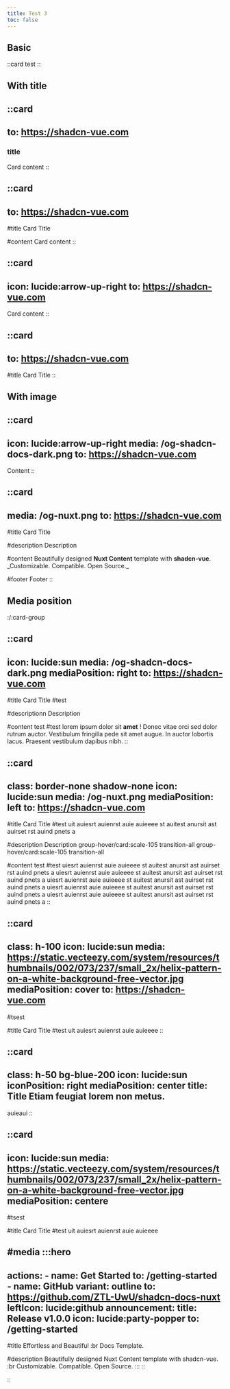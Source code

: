 ```yaml
---
title: Test 3
toc: false
---
```


## Basic

::card
test
::

## With title

::card
---
to: https://shadcn-vue.com
---




### title

Card content
::

::card
---
to: https://shadcn-vue.com
---
#title
Card Title

#content
Card content
::

::card
---
icon: lucide:arrow-up-right
to: https://shadcn-vue.com
---
Card content
::

::card
---
to: https://shadcn-vue.com
---
#title
Card Title
::

## With image

::card
---
icon: lucide:arrow-up-right
media: /og-shadcn-docs-dark.png
to: https://shadcn-vue.com
---
Content
::

::card
---
media: /og-nuxt.png
to: https://shadcn-vue.com
---
#title
Card Title

#description
Description

#content
Beautifully designed **Nuxt Content** template with **shadcn-vue**.\
\_Customizable. Compatible. Open Source.\_

#footer
Footer
::

## Media position

:/\:card-group

::card
---
icon: lucide:sun
media: /og-shadcn-docs-dark.png
mediaPosition: right
to: https://shadcn-vue.com
---
#title
Card Title #test

#descriptionn
Description

#content
test #test lorem ipsum dolor sit **amet** !
Donec vitae orci sed dolor rutrum auctor. Vestibulum fringilla pede sit amet augue. In auctor lobortis lacus. Praesent vestibulum dapibus nibh.
::

::card
---
class: border-none shadow-none
icon: lucide:sun
media: /og-nuxt.png
mediaPosition: left
to: https://shadcn-vue.com
---
#title
Card Title #test uit auiesrt auienrst auie auieeee st auitest anursit ast auirset rst auind pnets a

#description
Description group-hover/card\:scale-105 transition-all group-hover/card\:scale-105 transition-all

#content
test #test uiesrt auienrst auie auieeee st auitest anursit ast auirset rst auind pnets a
uiesrt auienrst auie auieeee st auitest anursit ast auirset rst auind pnets a
uiesrt auienrst auie auieeee st auitest anursit ast auirset rst auind pnets a
uiesrt auienrst auie auieeee st auitest anursit ast auirset rst auind pnets a
uiesrt auienrst auie auieeee st auitest anursit ast auirset rst auind pnets a
::

::card
---
class: h-100
icon: lucide:sun
media: https://static.vecteezy.com/system/resources/thumbnails/002/073/237/small_2x/helix-pattern-on-a-white-background-free-vector.jpg
mediaPosition: cover
to: https://shadcn-vue.com
---
#tsest

#title
Card Title #test uit auiesrt auienrst auie auieeee
::

::card
---
class: h-50 bg-blue-200
icon: lucide:sun
iconPosition: right
mediaPosition: center
title: Title Etiam feugiat lorem non metus.
---
auieaui
::

::card
---
icon: lucide:sun
media: https://static.vecteezy.com/system/resources/thumbnails/002/073/237/small_2x/helix-pattern-on-a-white-background-free-vector.jpg
mediaPosition: centere
---
#tsest

#title
Card Title #test uit auiesrt auienrst auie auieeee

#media
  :::hero
  ---
  actions:
    - name: Get Started
      to: /getting-started
    - name: GitHub
      variant: outline
      to: https://github.com/ZTL-UwU/shadcn-docs-nuxt
      leftIcon: lucide:github
  announcement:
    title: Release v1.0.0
    icon: lucide:party-popper
    to: /getting-started
  ---
  #title
  Effortless and Beautiful :br Docs Template.
  
  #description
  Beautifully designed Nuxt Content template with shadcn-vue. :br Customizable. Compatible. Open Source.
  :::
::

\::
